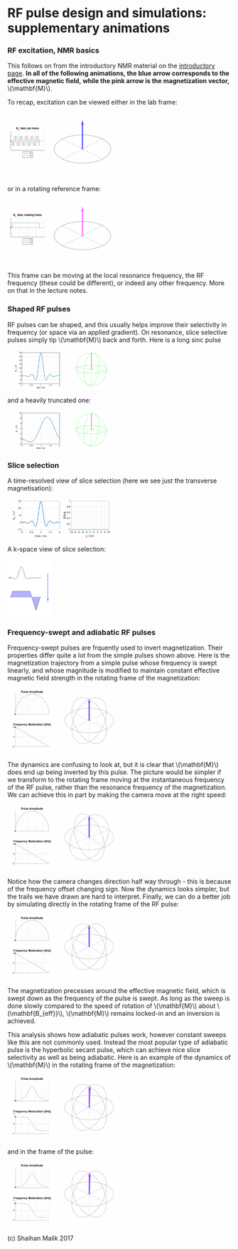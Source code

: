 
<script type="text/javascript" async
  src="https://cdn.mathjax.org/mathjax/latest/MathJax.js?config=TeX-MML-AM_CHTML">
</script>


# RF pulse design and simulations: supplementary animations


### RF excitation, NMR basics

This follows on from the introductory NMR material on the [introductory page](teaching-mri-intro.html). **In all of the following animations, the blue arrow
corresponds to the effective magnetic field, while the pink arrow is the magnetization
vector,** \\(\mathbf{M}\\).

To recap, excitation can be viewed either in the lab frame:

<img src="images/Bloch_Bminus_lab.gif" width="50%">

or in a rotating reference frame:

<img src="images/Bloch_Bminus_rot.gif" width="50%">

This frame can be moving at the local resonance frequency, the RF frequency (these could be different), or indeed any other frequency. More on that in the lecture notes.

### Shaped RF pulses

RF pulses can be shaped, and this usually helps improve their selectivity in frequency
(or space via an applied gradient). On resonance, slice selective pulses simply
tip \\(\mathbf{M}\\) back and forth. Here is a long sinc pulse

<img src="images/pulse_and_bloch2.gif" width="50%">

and a heavily truncated one:

<img src="images/pulse_and_bloch1.gif" width="50%">

### Slice selection

A time-resolved view of slice selection (here we see just the transverse magnetisation):

<img src="images/pulse_and_slice2.gif" width="50%">

A k-space view of slice selection:

<img src="images/sta_kspace_slice.gif" width="20%">


### Frequency-swept and adiabatic RF pulses

Frequency-swept pulses are frquently used to invert magnetization. Their properties
differ quite a lot from the simple pulses shown above. Here is the magnetization
trajectory from a simple pulse whose frequency is swept linearly, and whose magnitude is
modified to maintain constant effective magnetic field strength in the rotating frame
of the magnetization:

<img src="images/adiabatic_linear_sweep__lab.gif" width="50%">

The dynamics are confusing to look at, but it is clear that \\(\mathbf{M}\\) does
end up being inverted by this pulse. The picture would be simpler if we transform
to the rotating frame moving at the instantaneous frequency of the RF pulse, rather
than the resonance frequency of the magnetization. We can achieve this in part by
making the camera move at the right speed:

<img src="images/adiabatic_linear_sweep__rot_cam.gif" width="50%">

Notice how the camera changes direction half way through - this is because of the
frequency offset changing sign. Now the dynamics looks simpler, but the trails we have drawn are hard to interpret. Finally, we can do a better job by simulating directly
in the rotating frame of the RF pulse:

<img src="images/adiabatic_linear_sweep__rot.gif" width="50%">

The magnetization precesses around the effective magnetic field, which is swept down as the frequency of the pulse is swept. As long as the sweep is done slowly compared to the speed of rotation of \\(\mathbf{M}\\) about \\(\mathbf{B_{eff}}\\), \\(\mathbf{M}\\) remains locked-in and an inversion is achieved.

This analysis shows how adiabatic pulses work, however constant sweeps like this
are not commonly used. Instead the most popular type of adiabatic pulse is the
hyperbolic secant pulse, which can achieve nice slice selectivity as well as being
adiabatic. Here is an example of the dynamics of \\(\mathbf{M}\\) in the rotating
frame of the magnetization:

<img src="images/adiabatic_hypsech__lab.gif" width="50%">

and in the frame of the pulse:

<img src="images/adiabatic_hypsech__rot.gif" width="50%">


(c) Shaihan Malik 2017
